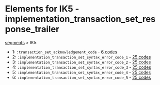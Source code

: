 # Elements for IK5 - implementation_transaction_set_response_trailer
[segments](../segments.md) > IK5
* 1: `:transaction_set_acknowledgement_code` - [6 codes](../elements/IK5_1.md)
* 2: `:implementation_transaction_set_syntax_error_code_1` - [25 codes](../elements/IK5_2.md)
* 3: `:implementation_transaction_set_syntax_error_code_2` - [25 codes](../elements/IK5_3.md)
* 4: `:implementation_transaction_set_syntax_error_code_3` - [25 codes](../elements/IK5_4.md)
* 5: `:implementation_transaction_set_syntax_error_code_4` - [25 codes](../elements/IK5_5.md)
* 6: `:implementation_transaction_set_syntax_error_code_5` - [25 codes](../elements/IK5_6.md)

